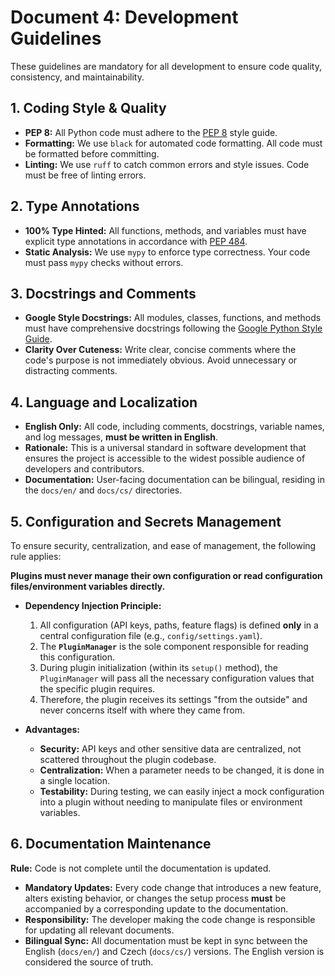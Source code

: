 # Document 4: Development Guidelines

These guidelines are mandatory for all development to ensure code quality, consistency, and maintainability.

## 1. Coding Style & Quality

*   **PEP 8:** All Python code must adhere to the [PEP 8](https://www.python.org/dev/peps/pep-0008/) style guide.
*   **Formatting:** We use `black` for automated code formatting. All code must be formatted before committing.
*   **Linting:** We use `ruff` to catch common errors and style issues. Code must be free of linting errors.

## 2. Type Annotations

*   **100% Type Hinted:** All functions, methods, and variables must have explicit type annotations in accordance with [PEP 484](https://www.python.org/dev/peps/pep-0484/).
*   **Static Analysis:** We use `mypy` to enforce type correctness. Your code must pass `mypy` checks without errors.

## 3. Docstrings and Comments

*   **Google Style Docstrings:** All modules, classes, functions, and methods must have comprehensive docstrings following the [Google Python Style Guide](https://google.github.io/styleguide/pyguide.html#38-comments-and-docstrings).
*   **Clarity Over Cuteness:** Write clear, concise comments where the code's purpose is not immediately obvious. Avoid unnecessary or distracting comments.

## 4. Language and Localization

*   **English Only:** All code, including comments, docstrings, variable names, and log messages, **must be written in English**.
*   **Rationale:** This is a universal standard in software development that ensures the project is accessible to the widest possible audience of developers and contributors.
*   **Documentation:** User-facing documentation can be bilingual, residing in the `docs/en/` and `docs/cs/` directories.

## 5. Configuration and Secrets Management

To ensure security, centralization, and ease of management, the following rule applies:

**Plugins must never manage their own configuration or read configuration files/environment variables directly.**

*   **Dependency Injection Principle:**
    1.  All configuration (API keys, paths, feature flags) is defined **only** in a central configuration file (e.g., `config/settings.yaml`).
    2.  The **`PluginManager`** is the sole component responsible for reading this configuration.
    3.  During plugin initialization (within its `setup()` method), the `PluginManager` will pass all the necessary configuration values that the specific plugin requires.
    4.  Therefore, the plugin receives its settings "from the outside" and never concerns itself with where they came from.

*   **Advantages:**
    *   **Security:** API keys and other sensitive data are centralized, not scattered throughout the plugin codebase.
    *   **Centralization:** When a parameter needs to be changed, it is done in a single location.
    *   **Testability:** During testing, we can easily inject a mock configuration into a plugin without needing to manipulate files or environment variables.

## 6. Documentation Maintenance

**Rule:** Code is not complete until the documentation is updated.

*   **Mandatory Updates:** Every code change that introduces a new feature, alters existing behavior, or changes the setup process **must** be accompanied by a corresponding update to the documentation.
*   **Responsibility:** The developer making the code change is responsible for updating all relevant documents.
*   **Bilingual Sync:** All documentation must be kept in sync between the English (`docs/en/`) and Czech (`docs/cs/`) versions. The English version is considered the source of truth.
